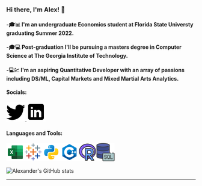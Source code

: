 ### Hi there, I'm Alex! 👋

#### -🎓📊 I'm an undergraduate Economics student at Florida State Universty graduating Summer 2022.

#### -🎓💻 Post-graduation I'll be pursuing a masters degree in Computer Science at The Georgia Institute of Technology.

#### -💻💹 I'm an aspiring Quantitative Developer with an array of passions including DS/ML, Capital Markets and Mixed Martial Arts Analytics.


#### Socials:
<a href="https://twitter.com/A_Fernandez11">
         <img src="twitter.png">
      </a>
<a href="https://www.linkedin.com/in/alexander-fernandez-3077ab18b/">
         <img src="linkedin.png">
      </a>

#### Languages and Tools:
<img src='icons8-microsoft-excel-2019-48.png'><img src='icons8-tableau-software-48.png'><img src='python.png'><img src='c++.png'><img src='icons8-r-48.png'><img src='icons8-sql-48.png'>

![Alexander's GitHub stats](https://github-readme-stats.vercel.app/api?username=AlexanderFernandez11&hide=contribs,prs&count_private=true&show_icons=true&theme=tokyonight&hide_rank=true)



---





